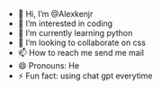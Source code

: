 - 👋 Hi, I’m @Alexkenjr
- 👀 I’m interested in coding 
- 🌱 I’m currently learning python
- 💞️ I’m looking to collaborate on css
- 📫 How to reach me send me mail
- 😄 Pronouns: He
- ⚡ Fun fact: using chat gpt everytime

<!---
Alexkenjr/Alexkenjr is a ✨ special ✨ repository because its `README.md` (this file) appears on your GitHub profile.
You can click the Preview link to take a look at your changes.
--->
